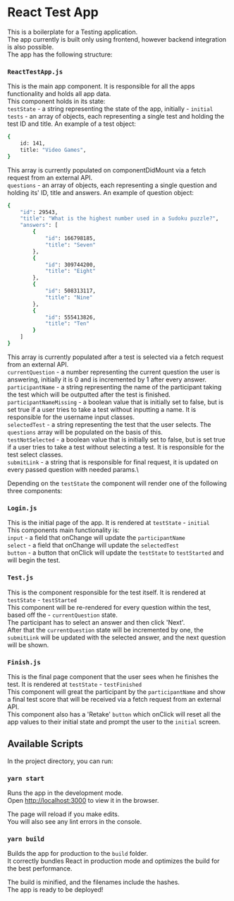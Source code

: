# React Test App

This is a boilerplate for a Testing application.\
The app currently is built only using frontend, however backend integration is also possible.\
The app has the following structure:


### `ReactTestApp.js`


This is the main app component. It is responsible for all the apps functionality and holds all app data.\
This component holds in its state:\
`testState` - a string representing the state of the app, initially - `initial`\
`tests` - an array of objects, each representing a single test and holding the test ID and title. An example of a test object:
```sh
{
    id: 141, 
    title: "Video Games",
}
```
This array is currently populated on componentDidMount via a fetch request from an external API.\
`questions` - an array of objects, each representing a single question and holding its' ID, title and answers. An example of question object:
```sh
{
    "id": 29543,
    "title": "What is the highest number used in a Sudoku puzzle?",
    "answers": [
        {
            "id": 166798185,
            "title": "Seven"
        },
        {
            "id": 309744200,
            "title": "Eight"
        },
        {
            "id": 508313117,
            "title": "Nine"
        },
        {
            "id": 555413826,
            "title": "Ten"
        }
    ]
}
```
This array is currently populated after a test is selected via a fetch request from an external API.\
`currentQuestion` - a number representing the current question the user is answering, initially it is 0 and is incremented by 1 after every answer.\
`participantName` - a string representing the name of the participant taking the test which will be outputted after the test is finished.\
`participantNameMissing` - a boolean value that is initially set to false, but is set true if a user tries to take a test without inputting a name. It is responsible for the username input classes.\
`selectedTest` - a string representing the test that the user selects. The `questions` array will be populated on the basis of this.\
`testNotSelected` - a boolean value that is initially set to false, but is set true if a user tries to take a test without selecting a test. It is responsible for the test select classes.\
`submitLink` - a string that is responsible for final request, it is updated on every passed question with needed params.\

Depending on the `testState` the component will render one of the following three components:


### `Login.js`


This is the initial page of the app. It is rendered at `testState` - `initial`\
This components main functionality is:\
`input` - a field that onChange will update the `participantName`\
`select` - a field that onChange will update the `selectedTest`\
`button` - a button that onClick will update the `testState` to `testStarted` and will begin the test.


### `Test.js`


This is the component responsible for the test itself. It is rendered at `testState` - `testStarted`\
This component will be re-rendered for every question within the test, based off the - `currentQuestion` state.\
The participant has to select an answer and then click 'Next'.\
After that the `currentQuestion` state will be incremented by one, the `submitLink` will be updated with the selected answer, and the next question will be shown.

### `Finish.js`


This is the final page component that the user sees when he finishes the test. It is rendered at `testState` - `testFinished`\
This component will great the participant by the `participantName` and show a final test score that will be received via a fetch request from an external API.\
This component also has a 'Retake' `button` which onClick will reset all the app values to their initial state and prompt the user to the `initial` screen.

## Available Scripts


In the project directory, you can run:


### `yarn start`


Runs the app in the development mode.\
Open [http://localhost:3000](http://localhost:3000) to view it in the browser.

The page will reload if you make edits.\
You will also see any lint errors in the console.


### `yarn build`


Builds the app for production to the `build` folder.\
It correctly bundles React in production mode and optimizes the build for the best performance.

The build is minified, and the filenames include the hashes.\
The app is ready to be deployed!